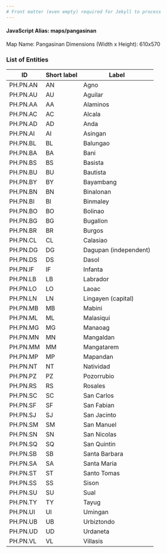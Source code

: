 ```yaml
---
# Front matter (even empty) required for Jekyll to process
---
```


#### JavaScript Alias: maps/pangasinan

Map Name: Pangasinan
Dimensions (Width x Height): 610x570





### List of Entities

ID | Short label | Label
---|---|---|
PH.PN.AN | AN | Agno
PH.PN.AU | AU | Aguilar
PH.PN.AA | AA | Alaminos
PH.PN.AC | AC | Alcala
PH.PN.AD | AD | Anda
PH.PN.AI | AI | Asingan
PH.PN.BL | BL | Balungao
PH.PN.BA | BA | Bani
PH.PN.BS | BS | Basista
PH.PN.BU | BU | Bautista
PH.PN.BY | BY | Bayambang
PH.PN.BN | BN | Binalonan
PH.PN.BI | BI | Binmaley
PH.PN.BO | BO | Bolinao
PH.PN.BG | BG | Bugallon
PH.PN.BR | BR | Burgos
PH.PN.CL | CL | Calasiao
PH.PN.DG | DG | Dagupan (independent)
PH.PN.DS | DS | Dasol
PH.PN.IF | IF | Infanta
PH.PN.LB | LB | Labrador
PH.PN.LO | LO | Laoac
PH.PN.LN | LN | Lingayen (capital)
PH.PN.MB | MB | Mabini
PH.PN.ML | ML | Malasiqui
PH.PN.MG | MG | Manaoag
PH.PN.MN | MN | Mangaldan
PH.PN.MM | MM | Mangatarem
PH.PN.MP | MP | Mapandan
PH.PN.NT | NT | Natividad
PH.PN.PZ | PZ | Pozorrubio
PH.PN.RS | RS | Rosales
PH.PN.SC | SC | San Carlos
PH.PN.SF | SF | San Fabian
PH.PN.SJ | SJ | San Jacinto
PH.PN.SM | SM | San Manuel
PH.PN.SN | SN | San Nicolas
PH.PN.SQ | SQ | San Quintin
PH.PN.SB | SB | Santa Barbara
PH.PN.SA | SA | Santa Maria
PH.PN.ST | ST | Santo Tomas
PH.PN.SS | SS | Sison
PH.PN.SU | SU | Sual
PH.PN.TY | TY | Tayug
PH.PN.UI | UI | Umingan
PH.PN.UB | UB | Urbiztondo
PH.PN.UD | UD | Urdaneta
PH.PN.VL | VL | Villasis